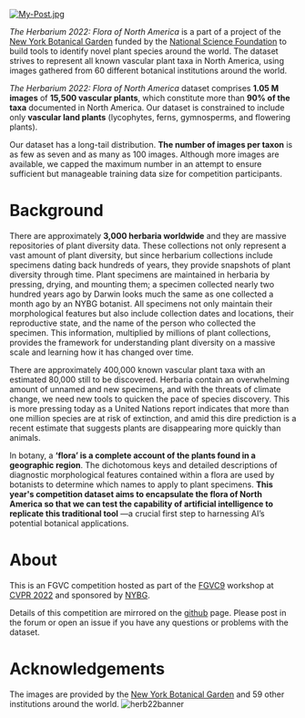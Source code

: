 [![My-Post.jpg](https://i.postimg.cc/15qZZfvt/My-Post.jpg)](https://postimg.cc/Xp4Pf7SS)

*The Herbarium 2022: Flora of North America* is a part of a project of the [New York Botanical Garden](https://www.nybg.org/) funded by the [National Science Foundation](https://www.nsf.gov/awardsearch/showAward?AWD_ID=2054684&HistoricalAwards=false) to build tools to identify novel plant species around the world. The dataset strives to represent all known vascular plant taxa in North America, using images gathered from 60 different botanical institutions around the world. <br>

*The Herbarium 2022: Flora of North America* dataset comprises **1.05 M images** of **15,500 vascular plants**, which constitute more than **90% of the taxa** documented in North America. Our dataset is constrained to include only **vascular land plants** (lycophytes, ferns, gymnosperms, and flowering plants). <br>

Our dataset has a long-tail distribution. **The number of images per taxon** is as few as seven and as many as 100 images. Although more images are available, we capped the maximum number in an attempt to ensure sufficient but manageable training data size for competition participants. <br>


# Background

There are approximately **3,000 herbaria worldwide** and they are massive repositories of plant diversity data. These collections not only represent a vast amount of plant diversity, but since herbarium collections include specimens dating back hundreds of years, they provide snapshots of plant diversity through time. Plant specimens are maintained in herbaria by pressing, drying, and mounting them; a specimen collected nearly two hundred years ago by Darwin looks much the same as one collected a month ago by an NYBG botanist. All specimens not only maintain their morphological features but also include collection dates and locations, their reproductive state, and the name of the person who collected the specimen. This information, multiplied by millions of plant collections, provides the framework for understanding plant diversity on a massive scale and learning how it has changed over time. 


There are approximately 400,000 known vascular plant taxa with an estimated 80,000 still to be discovered. Herbaria contain an overwhelming amount of unnamed and new specimens, and with the threats of climate change, we need new tools to quicken the pace of species discovery. This is more pressing today as a United Nations report indicates that more than one million species are at risk of extinction, and amid this dire prediction is a recent estimate that suggests plants are disappearing more quickly than animals. 


In botany, a **‘flora’ is a complete account of the plants found in a geographic region**. The dichotomous keys and detailed descriptions of diagnostic morphological features contained within a flora are used by botanists to determine which names to apply to plant specimens. **This year's competition dataset aims to encapsulate the flora of North America so that we can test the capability of artificial intelligence to replicate this traditional tool** —a crucial first step to harnessing AI’s potential botanical applications.    


# About

This is an FGVC competition hosted as part of the [FGVC9](https://sites.google.com/view/fgvc9) workshop at [CVPR 2022](http://cvpr2022.thecvf.com/) and sponsored by [NYBG](https://www.nybg.org/).

Details of this competition are mirrored on the [github](https://github.com/visipedia/herbarium_comp) page. Please post in the forum or open an issue if you have any questions or problems with the dataset.

# Acknowledgements

The images are provided by the [New York Botanical Garden](https://www.nybg.org/) and 59 other institutions around the world. 
![herb22banner](https://i.postimg.cc/g0DJMF52/output.png)
